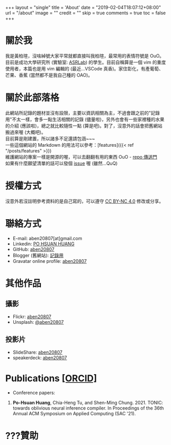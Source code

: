 +++
layout = "single"
title = 'About'
date = "2019-02-04T18:07:12+08:00"
url = "/about"
image = ""
credit = ""
skip = true
comments = true
toc = false
+++

# 關於我

我是黃柏瑄，沒啥綽號大家平常就都直接叫我柏瑄，最常用的表情符號是 OuO。目前是成功大學研究所 (實驗室: [ASRLab](https://chiaheng.wordpress.com/advanced-systems-research-lab/)) 的學生。目前自稱算是一個 vim 的重度使用者，本篇也是用 vim 編輯的 (最近...VSCode 真香)。家住彰化，有產葡萄、芒果、香蕉 (當然都不是我自己種的 OAO)。

# 關於此部落格

此網站所記錄的題材並沒有設限，主要以資訊相關為主，不過會跟之前的"記錄用"不太一樣，會多一點生活相關的記錄 (儘量啦)，另外也會有一些家裡種的水果的介紹 (應該啦)，總之就比較隨性一點 (算是吧)。對了，沒意外的話會把舊網站搬過來喔 (大概吧)。  
目前算是剛建置，所以諸多不足還請包涵\~\~\~  
一些這個網站的 Markdown 的用法可以參考：[features]({{< ref "/posts/features" >}})   
維護網站的專案一樣是開源的喔，可以去翻翻有用的東西 OuO - [repo 傳送門](https://github.com/aben20807/blog-post)  
如果有什麼願望清單的話可以發個 [issue](https://github.com/aben20807/blog-post/issues) 喔 (雖然...QuQ)

# 授權方式

沒意外若沒註明參考資料的是自己寫的，可以遵守 [CC BY-NC 4.0](https://creativecommons.org/licenses/by-nc/4.0/) 修改或分享。

# 聯絡方式

+ E-mail: aben20807[at]gmail.com
+ Linkedin: [PO HSUAN HUANG](https://www.linkedin.com/in/po-hsuan-huang-6587b6117/)
+ GitHub: [aben20807](https://github.com/aben20807)
+ Blogger (舊網站): [記錄用](https://aben20807.blogspot.com/)
+ Gravatar online profile: [aben20807](https://en.gravatar.com/aben20807)

# 其他作品

## 攝影

+ Flickr: [aben20807](https://www.flickr.com/photos/aben20807/)
+ Unsplash: [@aben20807](https://unsplash.com/@aben20807)

## 投影片

+ SlideShare: [aben20807](https://www.slideshare.net/aben20807)
+ speakerdeck: [aben20807](https://speakerdeck.com/aben20807)

# Publications [[ORCID]](https://orcid.org/0000-0002-7458-9634)

+ Conference papers:
1. **Po-Hsuan Huang**, Chia-Heng Tu, and Shen-Ming Chung. 2021. TONIC: towards oblivious neural inference compiler. In Proceedings of the 36th Annual ACM Symposium on Applied Computing (SAC '21).

# ???贊助
